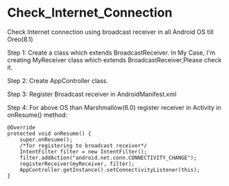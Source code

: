 # Check_Internet_Connection
Check Internet connection using broadcast receiver in all Android OS till Oreo(8.1)

Step 1:
Create a class which extends BroadcastReceiver.
 In My Case, I'm creating MyReceiver class which extends BroadcastReceiver,Please check it.
 
Step 2:
Create AppController class.

Step 3:
Register Broadcast receiver in AndroidManifest.xml

Step 4:
 For above OS than Marshmallow(6.0) register receiver in Activity in onResume() method:
 
    @Override
    protected void onResume() {
        super.onResume();
        /*for registering to broadcast receiver*/
        IntentFilter filter = new IntentFilter();
        filter.addAction("android.net.conn.CONNECTIVITY_CHANGE");
        registerReceiver(myReceiver, filter);
        AppController.getInstance().setConnectivityListener(this);
    }
 
